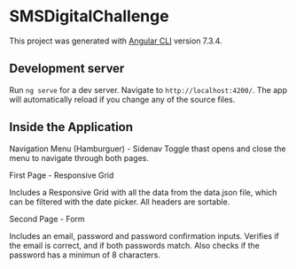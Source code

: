 # SMSDigitalChallenge

This project was generated with [Angular CLI](https://github.com/angular/angular-cli) version 7.3.4.

## Development server

Run `ng serve` for a dev server. Navigate to `http://localhost:4200/`. The app will automatically reload if you change any of the source files.

## Inside the Application

Navigation Menu (Hamburguer) - Sidenav Toggle thast opens and close the menu to navigate through both pages.

First Page - Responsive Grid

  Includes a Responsive Grid with all the data from the data.json file, which can be filtered with the date picker.
  All headers are sortable.
  
Second Page - Form

  Includes an email, password and password confirmation inputs.
  Verifies if the email is correct, and if both passwords match. Also checks if the password has a minimun of 8 characters.
